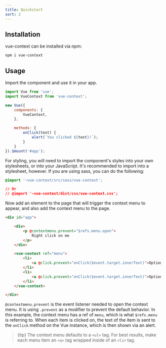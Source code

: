 ```yaml
---
title: Quickstart
sort: 2
---
```


## Installation

vue-context can be installed via npm:

```bash
npm i vue-context
```

## Usage

Import the component and use it in your app.

```js
import Vue from 'vue';
import VueContext from 'vue-context';

new Vue({
    components: {
        VueContext,
    },

    methods: {
        onClick(text) {
            alert(`You clicked ${text}!`);
        }
    }
}).$mount('#app');
```

For styling, you will need to import the component's styles into your own stylesheets, or into your JavaScript.
It's recommended to import into a stylesheet, however. If you are using sass, you can do the following:

```css
@import '~vue-context/src/sass/vue-context';

// Or
// @import '~vue-context/dist/css/vue-context.css';
```

Now add an element to the page that will trigger the context menu to appear, and also add the context menu to the page.

```html
<div id="app">

    <div>
        <p @contextmenu.prevent="$refs.menu.open">
            Right click on me
        </p>
    </div>

    <vue-context ref="menu">
        <li>
            <a @click.prevent="onClick($event.target.innerText)">Option 1</a>
        </li>
        <li>
            <a @click.prevent="onClick($event.target.innerText)">Option 2</a>
        </li>
    </vue-context>

</div>
```

`@contextmenu.prevent` is the event listener needed to open the context menu. It is using `.prevent` as a modifier
to prevent the default behavior. In this example, the context menu has a ref of `menu`, which is what `$refs.menu` is
referring to. When each item is clicked on, the text of the item is sent to the `onClick` method on the Vue instance,
which is then shown via an alert.

> {tip} The context menu defaults to a `<ul>` tag. For best results, make each menu item an `<a>` tag wrapped inside
> of an `<li>` tag.
